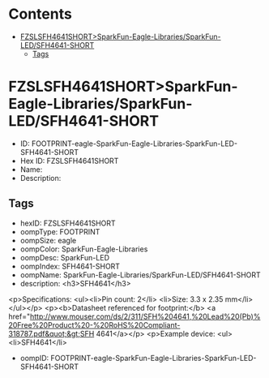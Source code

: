 



Contents
========

* [FZSLSFH4641SHORT>SparkFun-Eagle-Libraries/SparkFun-LED/SFH4641-SHORT](#fzslsfh4641shortsparkfun-eagle-librariessparkfun-ledsfh4641-short)
	* [Tags](#tags)

# FZSLSFH4641SHORT>SparkFun-Eagle-Libraries/SparkFun-LED/SFH4641-SHORT

- ID: FOOTPRINT-eagle-SparkFun-Eagle-Libraries-SparkFun-LED-SFH4641-SHORT
- Hex ID: FZSLSFH4641SHORT
- Name: 
- Description: 

## Tags

- hexID: FZSLSFH4641SHORT
- oompType: FOOTPRINT
- oompSize: eagle
- oompColor: SparkFun-Eagle-Libraries
- oompDesc: SparkFun-LED
- oompIndex: SFH4641-SHORT
- oompName: SparkFun-Eagle-Libraries/SparkFun-LED/SFH4641-SHORT
- description: &lt;h3&gt;SFH4641&lt;/h3&gt;

&lt;p&gt;Specifications:
&lt;ul&gt;&lt;li&gt;Pin count: 2&lt;/li&gt;
&lt;li&gt;Size: 3.3 x 2.35 mm&lt;/li&gt;
&lt;/ul&gt;&lt;/p&gt;
&lt;p&gt;&lt;b&gt;Datasheet referenced for footprint:&lt;/b&gt; &lt;a href=&quot;http://www.mouser.com/ds/2/311/SFH%204641,%20Lead%20(Pb)%20Free%20Product%20-%20RoHS%20Compliant-318787.pdf&quot;&gt;SFH 4641&lt;/a&gt;&lt;/p&gt;
&lt;p&gt;Example device:
&lt;ul&gt;&lt;li&gt;SFH4641&lt;/li&gt;
- oompID: FOOTPRINT-eagle-SparkFun-Eagle-Libraries-SparkFun-LED-SFH4641-SHORT
